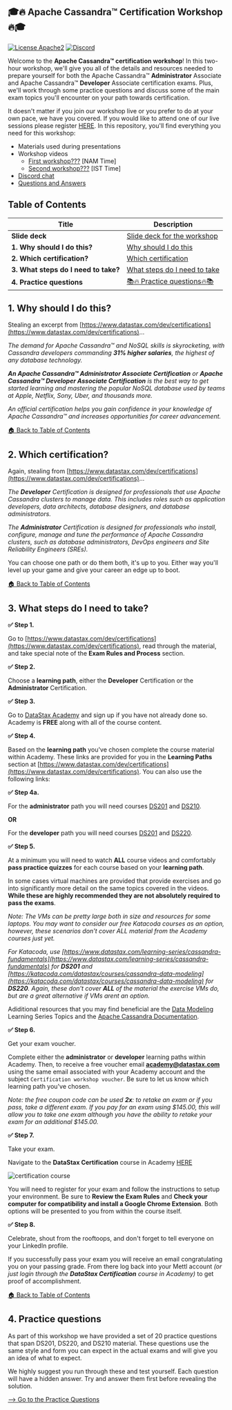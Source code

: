 ## 🎓🔥 Apache Cassandra™ Certification Workshop 🔥🎓

[![License Apache2](https://img.shields.io/hexpm/l/plug.svg)](http://www.apache.org/licenses/LICENSE-2.0)
[![Discord](https://img.shields.io/discord/685554030159593522)](https://discord.com/widget?id=685554030159593522&theme=dark)

Welcome to the **Apache Cassandra™ certification workshop**! In this two-hour workshop, we'll give you all of the details and resources needed to prepare yourself for both the Apache Cassandra™ **Administrator** Associate and Apache Cassandra™ **Developer** Associate certification exams. Plus, we'll work through some practice questions and discuss some of the main exam topics you'll encounter on your path towards certification.

It doesn't matter if you join our workshop live or you prefer to do at your own pace, we have you covered. If you would like to attend one of our live sessions please register [HERE](https://www.eventbrite.co.uk/e/certification-exam-preparation-workshop-tickets-123447365393). In this repository, you'll find everything you need for this workshop:

- Materials used during presentations
- Workshop videos
  - [First workshop???](https://youtu.be/Zf1TTwD4ibQ) [NAM Time]
  - [Second workshop???](https://youtu.be/pVLN6FsUeyo) [IST Time]
- [Discord chat](https://bit.ly/cassandra-workshop)
- [Questions and Answers](https://community.datastax.com/)

## Table of Contents

| Title  | Description
|---|---|
| **Slide deck** | [Slide deck for the workshop](slides/Presentation.pdf) |
| **1. Why should I do this?** | [Why should I do this](#1-why-should-I-do-this) |
| **2. Which certification?** | [Which certification](#2-which-certification) |
| **3. What steps do I need to take?** | [What steps do I need to take](#3-what-steps-do-I-need-to-take) |
| **4. Practice questions** | [📚🔥 Practice questions🔥📚](#4-practice-questions) |


## 1. Why should I do this?
Stealing an excerpt from [https://www.datastax.com/dev/certifications](https://www.datastax.com/dev/certifications)...

_The demand for Apache Cassandra™ and NoSQL skills is skyrocketing, with Cassandra developers commanding **31% higher salaries**, the highest of any database technology._

_**An Apache Cassandra™ Administrator Associate Certification** or **Apache Cassandra™ Developer Associate Certification** is the best way to get started learning and mastering the popular NoSQL database used by teams at Apple, Netflix, Sony, Uber, and thousands more._

_An official certification helps you gain confidence in your knowledge of Apache Cassandra™ and increases opportunities for career advancement._


[🏠 Back to Table of Contents](#table-of-contents)


## 2. Which certification?
Again, stealing from [https://www.datastax.com/dev/certifications](https://www.datastax.com/dev/certifications)...

_The **Developer** Certification is designed for professionals that use Apache Cassandra clusters to manage data. This includes roles such as application developers, data architects, database designers, and database administrators._

_The **Administrator** Certification is designed for professionals who install, configure, manage and tune the performance of Apache Cassandra clusters, such as database administrators, DevOps engineers and Site Reliability Engineers (SREs)._

You can choose one path or do them both, it's up to you. Either way you'll level up your game and give your career an edge up to boot.


[🏠 Back to Table of Contents](#table-of-contents)

## 3. What steps do I need to take?

**✅ Step 1.**

Go to [https://www.datastax.com/dev/certifications](https://www.datastax.com/dev/certifications), read through the material, and take special note of the **Exam Rules and Process** section.

**✅ Step 2.**

Choose a **learning path**, either the **Developer** Certification or the **Administrator** Certification.

**✅ Step 3.**

Go to [DataStax Academy](https://academy.datastax.com/) and sign up if you have not already done so. Academy is **FREE** along with all of the course content.

**✅ Step 4.**

Based on the **learning path** you've chosen complete the course material within Academy. These links are provided for you in the **Learning Paths** section at [https://www.datastax.com/dev/certifications](https://www.datastax.com/dev/certifications). You can also use the following links:

**✅ Step 4a.**

For the **administrator** path you will need courses [DS201](https://academy.datastax.com/#/online-courses/6167eee3-0575-4d88-9f80-f2270587ce23) and [DS210](https://academy.datastax.com/#/online-courses/b0ef552b-4f01-4e0e-ac17-6e7ce29ad6f0).

**OR**

For the **developer** path you will need courses [DS201](https://academy.datastax.com/#/online-courses/6167eee3-0575-4d88-9f80-f2270587ce23) and [DS220](https://academy.datastax.com/#/online-courses/ca2e1209-510b-44a6-97de-d5219d835319).

**✅ Step 5.**

At a minimum you will need to watch **ALL** course videos and comfortably **pass practice quizzes** for each course based on your **learning path**.

In some cases virtual machines are provided that provide exercises and go into significantly more detail on the same topics covered in the videos. **While these are highly recommended they are not absolutely required to pass the exams**.

_Note: The VMs can be pretty large both in size and resources for some laptops. You may want to consider our free Katacoda courses as an option, however, these scenarios don't cover ALL material from the Academy courses just yet._

_For Katacoda, use [https://www.datastax.com/learning-series/cassandra-fundamentals](https://www.datastax.com/learning-series/cassandra-fundamentals) for **DS201** and [https://katacoda.com/datastax/courses/cassandra-data-modeling](https://katacoda.com/datastax/courses/cassandra-data-modeling) for **DS220**. Again, these don't cover **ALL** of the material the exercise VMs do, but are a great alternative if VMs arent an option._

Adiditional resources that you may find beneficial are the [Data Modeling](https://www.datastax.com/learn/data-modeling-by-example) Learning Series Topics and the [Apache Cassandra Documentation](https://cassandra.apache.org/doc/latest/).

**✅ Step 6.**

Get your exam voucher.

Complete either the **administrator** or **developer** learning paths within Academy. Then, to receive a free voucher email **academy@datastax.com** using the same email associated with your Academy account and the subject ```Certification workshop voucher```. Be sure to let us know which learning path you've chosen.

_Note: the free coupon code can be used **2x**: to retake an exam or if you pass, take a different exam. If you pay for an exam using $145.00, this will allow you to take one exam although you have the ability to retake your exam for an additional $145.00._

**✅ Step 7.**

Take your exam.

Navigate to the **DataStax Certification** course in Academy [HERE](https://academy.datastax.com/#/online-courses/c34af0d5-6741-4231-b8ea-79f6c7aafe12)

![certification course](images/certification-course.png?raw=true)

You will need to register for your exam and follow the instructions to setup your environment. Be sure to **Review the Exam Rules** and **Check your computer for compatibility and install a Google Chrome Extension**. Both options will be presented to you from within the course itself.

**✅ Step 8.**

Celebrate, shout from the rooftoops, and don't forget to tell everyone on your LinkedIn profile.

If you successfully pass your exam you will receive an email congratulating you on your passing grade. From there log back into your Mettl account _(or just login through the **DataStax Certification** course in Academy)_ to get proof of accomplishment.

[🏠 Back to Table of Contents](#table-of-contents)

## 4. Practice questions
As part of this workshop we have provided a set of 20 practice questions that span DS201, DS220, and DS210 material. These questions use the same style and form you can expect in the actual exams and will give you an idea of what to expect.

We highly suggest you run through these and test yourself. Each question will have a hidden answer. Try and answer them first before revealing the solution.

[--> Go to the Practice Questions](./PRACTICE.md)
